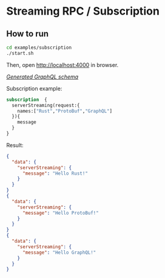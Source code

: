 # Streaming RPC / Subscription

## How to run

```sh
cd examples/subscription
./start.sh
```

Then, open <http://localhost:4000> in browser.

[*Generated GraphQL schema*](graphql/subscription-graphql-gateway.graphql)

Subscription example:

```graphql
subscription  {
  serverStreaming(request:{
    names:["Rust","ProtoBuf","GraphQL"]
  }){
    message
  }
}
```

Result:

```json
{
  "data": {
    "serverStreaming": {
      "message": "Hello Rust!"
    }
  }
}
{
  "data": {
    "serverStreaming": {
      "message": "Hello ProtoBuf!"
    }
  }
}
{
  "data": {
    "serverStreaming": {
      "message": "Hello GraphQL!"
    }
  }
}
```
